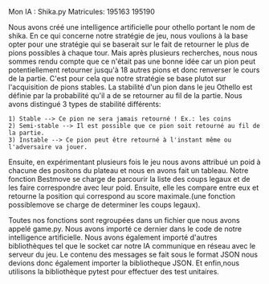 Mon IA : Shika.py
Matricules: 195163 195190

Nous avons créé une intelligence artificielle pour othello portant le nom de shika. En ce qui concerne notre stratégie de jeu, nous voulions à la base opter pour une stratégie qui se baserait sur le fait de retourner le plus de pions possibles à chaque tour. Mais après plusieurs recherches, nous nous sommes rendu compte que ce n'était pas une bonne idée car un pion peut potentiellement retourner jusqu'à 18 autres pions et donc renverser le cours de la partie. C'est pour cela que notre stratégie se base plutot sur l'acquisition de pions stables. La stabilité d'un pion dans le jeu Othello est définie par la probabilité qu'il a de se retourner au fil de la partie. Nous avons distingué 3 types de stabilité différents:

    1) Stable --> Ce pion ne sera jamais retourné ! Ex.: les coins 
    2) Semi-stable --> Il est possible que ce pion soit retourné au fil de la partie. 
    3) Instable --> Ce pion peut être retourné à l'instant même ou l'adversaire va jouer. 


Ensuite, en expérimentant plusieurs fois le jeu nous avons attribué un poid à chacune des positons du plateau et nous en avons fait un tableau. Notre fonction Bestmove se charge de parcourir la liste des coups legaux et de les faire correspondre avec leur poid. Ensuite, elle les compare entre eux et retourne la position qui correspond au score maximale.(une fonction possiblemove se charge de determiner les coups legaux).

Toutes nos fonctions sont regroupées dans un fichier que nous avons appelé game.py. Nous avons importé ce dernier dans le code de notre intelligence artificielle.
Nous avons également importé d'autres bibliothèques tel que le socket car notre IA communique en réseau avec le serveur du jeu. Le contenu des messages se fait sous le format JSON nous devions donc également importer la bibliotheque JSON. Et enfin,nous utilisons la bibliothèque pytest pour effectuer des test unitaires.

